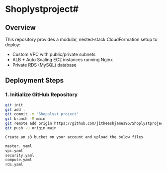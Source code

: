 # Shoplystproject#

## Overview
This repository provides a modular, nested‑stack CloudFormation setup to deploy:
- Custom VPC with public/private subnets
- ALB + Auto Scaling EC2 instances running Nginx
- Private RDS (MySQL) database

## Deployment Steps

### 1. Initialize GitHub Repository
```bash
git init
git add .
git commit -m "Shopalyst project"
git branch -M main
git remote add origin https://github.com/jitheeshjames96/Shoplystproject.git
git push -u origin main

Create an s3 bucket on your account and upload the below files 

master. yaml
vpc.yaml
security.yaml
compute.yaml
rds.yaml
